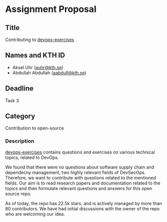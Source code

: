 # Assignment Proposal

## Title

Contributing to [devops-exercises](https://github.com/bregman-arie/devops-exercises)

## Names and KTH ID
  - Aksel Uhr (auhr@kth.se)
  - Abdullah Abdullah (aabdull@kth.se)

## Deadline

Task 3

## Category

Contribution to open-source

### Description

[devops-exercises](https://github.com/bregman-arie/devops-exercises) contains questions and exercises on various technical topics, related to DevOps.

We found that there were no questions about software supply chain and dependecny management, two highly relevant fields of DevSecOps. Therefore, we want to contribute with questions related to the mentioned fields. Our aim is to read research papers and documentation related to the topics and then formulate relevant questions and answers for this open source repo.

As of today, the repo has 22.5k stars, and is actively managed by more than 80 contributors. We have had initial discussions with the owner of the repo who are welcoming our idea.